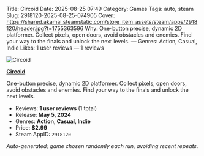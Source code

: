 Title: Circoid
Date: 2025-08-25 07:49
Category: Games
Tags: auto, steam
Slug: 2918120-2025-08-25-074905
Cover: https://shared.akamai.steamstatic.com/store_item_assets/steam/apps/2918120/header.jpg?t=1755363596
Why: One-button precise, dynamic 2D platformer. Collect pixels, open doors, avoid obstacles and enemies. Find your way to the finals and unlock the next levels. — Genres: Action, Casual, Indie
Likes: 1 user reviews — 1 reviews

![Circoid](https://shared.akamai.steamstatic.com/store_item_assets/steam/apps/2918120/header.jpg?t=1755363596)

**[Circoid](https://store.steampowered.com/app/2918120/)**

One-button precise, dynamic 2D platformer. Collect pixels, open doors, avoid obstacles and enemies. Find your way to the finals and unlock the next levels.

- Reviews: **1 user reviews** (1 total)
- Release: **May 5, 2024**
- Genres: **Action, Casual, Indie**
- Price: **$2.99**
- Steam AppID: `2918120`

*Auto-generated; game chosen randomly each run, avoiding recent repeats.*
